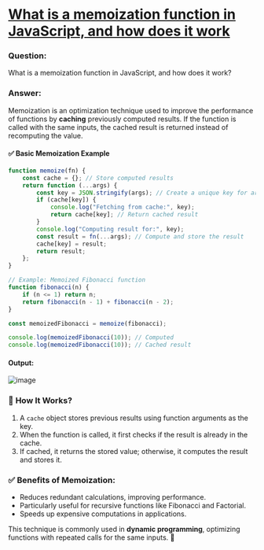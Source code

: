 # [What is a memoization function in JavaScript, and how does it work](#what-is-a-memoization-function-in-javascript-and-how-does-it-work)

### **Question:**  
What is a memoization function in JavaScript, and how does it work?  

### **Answer:**  
Memoization is an optimization technique used to improve the performance of functions by **caching** previously computed results. If the function is called with the same inputs, the cached result is returned instead of recomputing the value.  

#### ✅ **Basic Memoization Example**  
```javascript
function memoize(fn) {
    const cache = {}; // Store computed results
    return function (...args) {
        const key = JSON.stringify(args); // Create a unique key for arguments
        if (cache[key]) {
            console.log("Fetching from cache:", key);
            return cache[key]; // Return cached result
        }
        console.log("Computing result for:", key);
        const result = fn(...args); // Compute and store the result
        cache[key] = result;
        return result;
    };
}

// Example: Memoized Fibonacci function
function fibonacci(n) {
    if (n <= 1) return n;
    return fibonacci(n - 1) + fibonacci(n - 2);
}

const memoizedFibonacci = memoize(fibonacci);

console.log(memoizedFibonacci(10)); // Computed
console.log(memoizedFibonacci(10)); // Cached result
```

#### Output:
![image](https://github.com/user-attachments/assets/889ab72f-3365-4b9e-bde9-31dfb450dfa9)


### 🔹 **How It Works?**  
1. A `cache` object stores previous results using function arguments as the key.  
2. When the function is called, it first checks if the result is already in the cache.  
3. If cached, it returns the stored value; otherwise, it computes the result and stores it.  

### ✅ **Benefits of Memoization:**  
- Reduces redundant calculations, improving performance.  
- Particularly useful for recursive functions like Fibonacci and Factorial.  
- Speeds up expensive computations in applications.  

This technique is commonly used in **dynamic programming**, optimizing functions with repeated calls for the same inputs. 🚀
